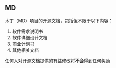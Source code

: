 ## MD
木丁（MD）项目的开源文档，包括但不限于以下内容：
1. 软件需求说明书
2. 软件详细设计文档
3. 商业计划书
4. 其他相关文档

任何人对开源文档提供的有益修改将**不会**得到任何奖励




